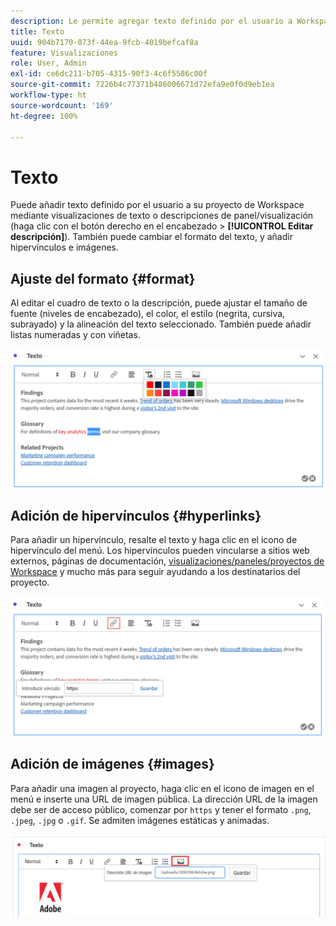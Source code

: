 ```yaml
---
description: Le permite agregar texto definido por el usuario a Workspace.
title: Texto
uuid: 904b7170-073f-44ea-9fcb-4019befcaf8a
feature: Visualizaciones
role: User, Admin
exl-id: ce6dc211-b705-4315-90f3-4c6f5586c00f
source-git-commit: 7226b4c77371b486006671d72efa9e0f0d9eb1ea
workflow-type: ht
source-wordcount: '169'
ht-degree: 100%

---
```


# Texto

Puede añadir texto definido por el usuario a su proyecto de Workspace mediante visualizaciones de texto o descripciones de panel/visualización (haga clic con el botón derecho en el encabezado > **[!UICONTROL Editar descripción]**). También puede cambiar el formato del texto, y añadir hipervínculos e imágenes.

## Ajuste del formato {#format}

Al editar el cuadro de texto o la descripción, puede ajustar el tamaño de fuente (niveles de encabezado), el color, el estilo (negrita, cursiva, subrayado) y la alineación del texto seleccionado. También puede añadir listas numeradas y con viñetas.

![](assets/format.png)

## Adición de hipervínculos {#hyperlinks}

Para añadir un hipervínculo, resalte el texto y haga clic en el icono de hipervínculo del menú. Los hipervínculos pueden vincularse a sitios web externos, páginas de documentación, [visualizaciones/paneles/proyectos de Workspace](https://experienceleague.adobe.com/docs/analytics/analyze/analysis-workspace/curate-share/shareable-links.html?lang=es) y mucho más para seguir ayudando a los destinatarios del proyecto.

![](assets/hyperlink.png)

## Adición de imágenes {#images}

Para añadir una imagen al proyecto, haga clic en el icono de imagen en el menú e inserte una URL de imagen pública. La dirección URL de la imagen debe ser de acceso público, comenzar por `https` y tener el formato `.png`, `.jpeg`, `.jpg` o `.gif`. Se admiten imágenes estáticas y animadas.

![](assets/image.png)
